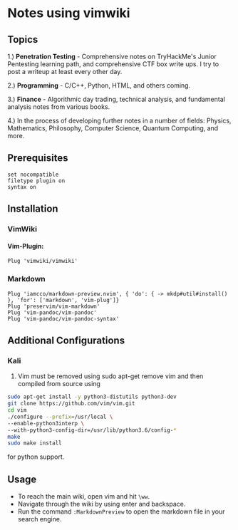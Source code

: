 # Notes using vimwiki

## Topics

1.) **Penetration Testing** - Comprehensive notes on TryHackMe's Junior Pentesting learning path, and comprehensive CTF box write ups. I try to post a writeup at least every other day.

2.) **Programming** - C/C++, Python, HTML, and others coming.

3.) **Finance** - Algorithmic day trading, technical analysis, and fundamental analysis notes from various books.

4.) In the process of developing further notes in a number of fields: Physics, Mathematics, Philosophy, Computer Science, Quantum Computing, and more.

## Prerequisites

``` 
set nocompatible
filetype plugin on
syntax on
```
## Installation

### VimWiki

#### Vim-Plugin:

```
Plug 'vimwiki/vimwiki'
```

### Markdown

```
Plug 'iamcco/markdown-preview.nvim', { 'do': { -> mkdp#util#install() }, 'for': ['markdown', 'vim-plug']}
Plug 'preservim/vim-markdown'
Plug 'vim-pandoc/vim-pandoc'
Plug 'vim-pandoc/vim-pandoc-syntax'
```

## Additional Configurations

### Kali

1. Vim must be removed using sudo apt-get remove vim and then compiled from source using

```sh
sudo apt-get install -y python3-distutils python3-dev
git clone https://github.com/vim/vim.git
cd vim
./configure --prefix=/usr/local \	     
--enable-python3interp \
--with-python3-config-dir=/usr/lib/python3.6/config-*
make
sudo make install
```

for python support.

## Usage

* To reach the main wiki, open vim and hit `\ww`.
* Navigate through the wiki by using enter and backspace.
* Run the command `:MarkdownPreview` to open the markdown file in your search engine.
